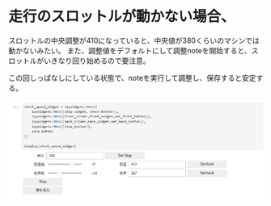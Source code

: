 # 走行のスロットルが動かない場合、
スロットルの中央調整が410になっていると、中央値が380くらいのマシンでは動かないみたい。
また、調整値をデフォルトにして調整noteを開始すると、スロットルがいきなり回り始めるので要注意。

この回しっぱなしにしている状態で、noteを実行して調整し、保存すると安定する。


![alt text](image.png)

